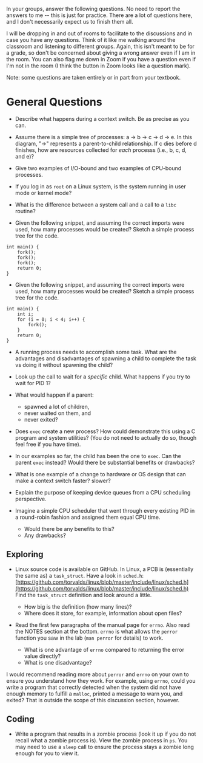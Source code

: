 In your groups, answer the following questions.
No need to report the answers to me --
this is just for practice.
There are a lot of questions here,
and I don't necessarily expect us to finish them all.

I will be dropping in and out of rooms to facilitate to the discussions and in
case you have any questions.
Think of it like me walking around the classroom and listening to different
groups.
Again, this isn't meant to be for a grade,
so don't be concerned about giving a wrong answer even if I am in the room.
You can also flag me down in Zoom if you have a question even if I'm not in the
room
(I think the button in Zoom looks like a question mark).

Note: some questions are taken entirely or in part from your textbook.

# General Questions

* Describe what happens during a context switch.
Be as precise as you can.

* Assume there is a simple tree of processes: a -> b -> c -> d -> e.
In this diagram, "->" represents a parent-to-child relationship.
If c dies before d finishes,
how are resources collected for *each* processs
(i.e., b, c, d, and e)?

* Give two examples of I/O-bound and two examples of CPU-bound processes.

* If you log in as `root` on a Linux system,
is the system running in user mode or kernel mode?

* What is the difference between a system call and a call to a `libc` routine?

* Given the following snippet,
and assuming the correct imports were used,
how many processes would be created?
Sketch a simple process tree for the code.
```
int main() {
    fork();
    fork();
    fork();
    return 0;
}
```

* Given the following snippet,
and assuming the correct imports were used,
how many processes would be created?
Sketch a simple process tree for the code.
```
int main() {
    int i;
    for (i = 0; i < 4; i++) {
        fork();
    }
    return 0;
}
```

* A running process needs to accomplish some task.
What are the advantages and disadvantages of spawning a child to complete
the task vs doing it without spawning the child?

* Look up the call to wait for a *specific* child.
What happens if you try to wait for PID 1?

* What would happen if a parent:
    * spawned a lot of children,
    * never waited on them, and
    * never exited?

* Does `exec` create a new process?
How could demonstrate this using a C program and system utilities?
(You do not need to actually do so,
though feel free if you have time).

* In our examples so far, the child has been the one to `exec`.
Can the parent `exec` instead?
Would there be substantial benefits or drawbacks?

* What is one example of a change to hardware or OS design that can make
a context switch faster? slower?

* Explain the purpose of keeping device queues from a CPU scheduling
perspective.

* Imagine a simple CPU scheduler that went through every existing PID in a
round-robin fashion and assigned them equal CPU time.
    * Would there be any benefits to this?
    * Any drawbacks?

## Exploring

* Linux source code is available on GitHub.
In Linux, a PCB is (essentially the same as) a `task_struct`.
Have a look in `sched.h`:
[https://github.com/torvalds/linux/blob/master/include/linux/sched.h](https://github.com/torvalds/linux/blob/master/include/linux/sched.h)
Find the `task_struct` definition and look around a little.
    * How big is the definition (how many lines)?
    * Where does it store, for example, information about open files?

* Read the first few paragraphs of the manual page for `errno`.
Also read the NOTES section at the bottom.
`errno` is what allows the `perror` function you saw in the lab
(`man perror` for details)
to work.
    * What is one advantage of `errno` compared to returning the error value
    directly?
    * What is one disadvantage?

I would recommend reading more about `perror` and `errno` on your own to ensure
you understand how they work.
For example,
using `errno`,
could you write a program that correctly detected when the system did not have
enough memory to fulfill a `malloc`,
printed a message to warn you,
and exited?
That is outside the scope of this discussion section, however.

## Coding

* Write a program that results in a zombie process
(look it up if you do not recall what a zombie process is).
View the zombie process in `ps`.
You may need to use a `sleep` call to ensure the process stays a zombie long
enough for you to view it.
